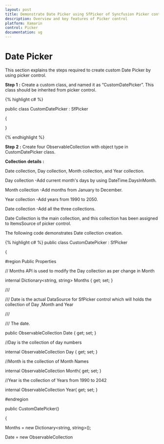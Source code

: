 ```yaml
---
layout: post
title: Demonstrate Date Picker using SfPicker of Syncfusion Picker control for Xamarin.Forms
description: Overview and key features of Picker control
platform: Xamarin
control: Picker
documentation: ug
---
```



# Date Picker

This section explains the steps required to create custom Date Picker by using picker control.

**Step** **1** **:** Create a custom class, and named it as “CustomDatePicker”. This class should be inherited from picker control.

{% highlight c# %}

public class CustomDatePicker : SfPicker

{

}

{% endhighlight %}

**Step** **2** **:** Create four ObservableCollection with object type in CustomDatePicker class. 

**Collection** **details** **:** 

Date collection, Day collection, Month collection, and Year collection.

Day collection -Add current month's days by using DateTime.DaysInMonth.

Month collection -Add months from January to December.

Year collection -Add years from  1990 to 2050.

Date collection -Add all the three collections.

Date Collection is the main collection, and this collection has been assigned to ItemsSource of picker control.

The following code demonstrates Date collection creation.

{% highlight c# %}
public class CustomDatePicker : SfPicker

{

#region Public Properties

// Months API is used to modify the Day collection as per change in Month

internal Dictionary<string, string> Months { get; set; }

/// <summary>

/// Date is the actual DataSource for SfPicker control which will holds the collection of Day ,Month and Year

/// </summary>

/// <value>The date.</value>

public ObservableCollection<object> Date { get; set; }

//Day is the collection of day numbers

internal ObservableCollection<object> Day { get; set; }

//Month is the collection of Month Names

internal ObservableCollection<object> Month{ get; set; }

//Year is the collection of Years from 1990 to 2042

internal ObservableCollection<object> Year{ get; set; }

#endregion

public CustomDatePicker()

{

Months = new Dictionary<string, string>();

Date = new ObservableCollection<object>();

Day = new ObservableCollection<object>();

Month = new ObservableCollection<object>();

Year = new ObservableCollection<object>();

PopulateDateCollection();

this.ItemsSource = Date;

}

private void PopulateDateCollection()

{

//populate months

for (int i = 1; i < 13; i++)

{

if (!Months.ContainsKey(CultureInfo.CurrentCulture.DateTimeFormat.GetMonthName(i).Substring(0, 3)))

Months.Add(CultureInfo.CurrentCulture.DateTimeFormat.GetMonthName(i).Substring(0, 3), CultureInfo.CurrentCulture.DateTimeFormat.GetMonthName(i));

Month.Add(CultureInfo.CurrentCulture.DateTimeFormat.GetMonthName(i).Substring(0, 3));

}

//populate year

for (int i = 1990; i < 2050; i++)

{

Year.Add(i.ToString());

}

//populate Days

for (int i = 1; i <= DateTime.DaysInMonth(DateTime.Now.Year, DateTime.Now.Month); i++)

{

if (i < 10)

{

Day.Add("0" + i);

}

else

Day.Add(i.ToString());

}

Date.Add(Month);

Date.Add(Day);

Date.Add(Year);

}

}

{% endhighlight %}

**Step** **3** **:** Update the day value based on month and year values by using Selection changed event of picker control. Since the days of each month differs, you should handle this collection.

{% highlight c# %}
public CustomDatePicker()

{



//hook selection changed event

this.SelectionChanged += CustomDatePicker_SelectionChanged;

}

private void CustomDatePicker_SelectionChanged(object sender, SelectionChangedEventArgs e)

{

UpdateDays(Date, e);

}

//Update days method is used to alter the Date collection as per selection change in Month column(if Feb is Selected day collection has value from 1 to 28)

public void UpdateDays(ObservableCollection<object> Date, SelectionChangedEventArgs e)

{

Device.BeginInvokeOnMainThread(() =>

{

        if (Date.Count == 3)
        {
            bool flag = false;
            if (e.OldValue != null && e.NewValue != null && (e.OldValue as ObservableCollection<object>).Count == 3 && (e.NewValue as ObservableCollection<object>).Count== 3 )
            {
                if (!object.Equals((e.OldValue as IList)[0], (e.NewValue as IList)[0]))
                {
                    flag = true;
                }
                if (!object.Equals((e.OldValue as IList)[2], (e.NewValue as IList)[2]))
                {
                    flag = true;
                }
            }

            if (flag)
            {

                ObservableCollection<object> days = new ObservableCollection<object>();
                int month = DateTime.ParseExact(Months[(e.NewValue as IList)[0].ToString()], "MMMM", CultureInfo.InvariantCulture).Month;
                int year = int.Parse((e.NewValue as IList)[2].ToString());
                for (int j = 1; j <= DateTime.DaysInMonth(year, month); j++)
                {
                    if (j < 10)
                    {
                        days.Add("0" + j);
                    }
                    else
                        days.Add(j.ToString());
                }
                ObservableCollection<object> PreviousValue = new ObservableCollection<object>();

                foreach (var item in e.NewValue as IList)
                {
                    PreviousValue.Add(item);
                }
                if (days.Count > 0)
                {
                    Date.RemoveAt(1);
                    Date.Insert(1, days);
                }

                if ((Date[1] as IList).Contains(PreviousValue[1]))
                {
                    this.SelectedItem = PreviousValue;
                }
                else
                {
                    PreviousValue[1] = (Date[1] as IList)[(Date[1] as IList).Count - 1];
                    this.SelectedItem = PreviousValue;
                }
            }
        }
});

}

{% endhighlight %}

**Step** **4** **:** Define each column headers “Day”, “Month”, and “Year” by using ColumnHeaderText property of picker control. The following code demonstrates how to define header for each column of picker control.

{% highlight c# %}
public class CustomDatePicker : SfPicker

{

/// <summary>

/// Headers API is holds the column name for every column in date picker

/// </summary>

/// <value>The Headers.</value>

public ObservableCollection<string> Headers { get; set; }

public CustomDatePicker()

{

Headers = new ObservableCollection<string>();

Headers.Add("Month");

Headers.Add("Day");

Headers.Add("Year");

//SfPicker header text

HeaderText = "Date Picker";



// Column header text collection

this.ColumnHeaderText = Headers;

}

}

{% endhighlight %}

**Step** **5** **:** Finally, enable the picker header, Column header, and footer by using ShowHeader,ShowFooter and ShowColumnHeader properties.

{% highlight c# %}
public CustomDatePicker()

{



//Enable Footer

ShowFooter = true;

//Enable SfPicker Header

ShowHeader = true;

//Enable Column Header of SfPicker

ShowColumnHeader = true;

}

{% endhighlight %}

**Step** **6** **:** Add the CustomDatePicker control in main XAML page. Please refer the following code snippets.

{% tabs %}
{% highlight xaml %}
<ContentPage

x:Class="DatePicker.DatePickerPage"

xmlns="http://xamarin.com/schemas/2014/forms"

xmlns:x="http://schemas.microsoft.com/winfx/2009/xaml"

xmlns:local="clr-namespace:DatePicker"

xmlns:picker="clr-namespace:Syncfusion.SfPicker.XForms;assembly=Syncfusion.SfPicker.XForms">

<ContentPage.BindingContext>

<local:DatePickerViewModel />

</ContentPage.BindingContext>

<Grid>

<Button

Clicked="Button_Clicked"

HeightRequest="30"

HorizontalOptions="Center"

Text="Show Picker"

VerticalOptions="Center"

WidthRequest="200" />

<local:CustomDatePicker

x:Name="date"

ColumnHeaderHeight="40"

HorizontalOptions="Center"

PickerHeight="400"

PickerMode="Dialog"

PickerWidth="300"

SelectedItem="{Binding StartDate}"

VerticalOptions="Center" />

</Grid>

</ContentPage>

{% endhighlight %}


{% highlight c# %}
public partial class DatePickerPage : ContentPage

{

public DatePickerPage()

{

InitializeComponent();

}

private void Button_Clicked(object sender, EventArgs e)

{

date.IsOpen = !date.IsOpen;

}

}

{% endhighlight %}
{% endtabs %}

The following screenshot illustrates the output of above code snippets.

![](images/datepicker_img1.jpeg)


You can download the DatePicker sample for reference from the following link.

Sample link: [DatePicker](http://www.syncfusion.com/downloads/support/directtrac/general/ze/DatePicker-1989319611.zip)

